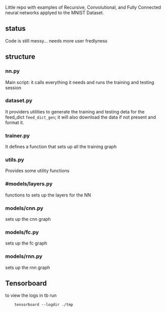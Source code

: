
Little repo with examples of Recursive, Convolutional, and Fully Connected neural networks applyed to the MNIST Dataset.

## status
Code is still messy... needs more user fredlyness

## structure
### nn.py
Main script: it calls everything it needs and runs the training and testing session

### dataset.py
It providers utilities to generate the training and testing deta for the feed_dict ``feed_dict_gen``; it will also download the data if not present and format it.

### trainer.py
It defines a function that sets up all the training graph

### utils.py
Provides some utility functions

### #models/layers.py
functions to sets up the layers for the NN

### models/cnn.py
sets up the cnn graph

### models/fc.py
sets up the fc graph

### models/rnn.py
sets up the rnn graph

## Tensorboard
to view the logs in tb run
```
    tensorboard --logdir ./tmp
```